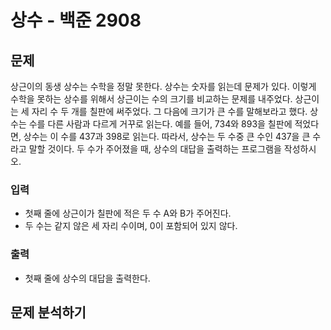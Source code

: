 # 상수 - 백준 2908
## 문제
상근이의 동생 상수는 수학을 정말 못한다. 상수는 숫자를 읽는데 문제가 있다. 이렇게 수학을 못하는 상수를 위해서 상근이는 수의 크기를 비교하는 문제를 내주었다. 상근이는 세 자리 수 두 개를 칠판에 써주었다. 그 다음에 크기가 큰 수를 말해보라고 했다.
상수는 수를 다른 사람과 다르게 거꾸로 읽는다. 예를 들어, 734와 893을 칠판에 적었다면, 상수는 이 수를 437과 398로 읽는다. 따라서, 상수는 두 수중 큰 수인 437을 큰 수라고 말할 것이다.
두 수가 주어졌을 때, 상수의 대답을 출력하는 프로그램을 작성하시오.

### 입력
- 첫째 줄에 상근이가 칠판에 적은 두 수 A와 B가 주어진다.
- 두 수는 같지 않은 세 자리 수이며, 0이 포함되어 있지 않다.
### 출력
- 첫째 줄에 상수의 대답을 출력한다.

## 문제 분석하기
